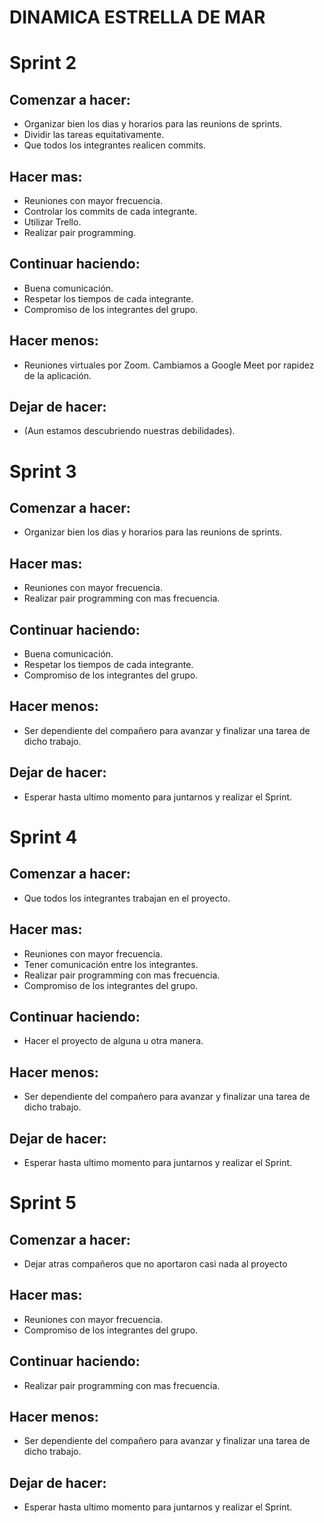 # DINAMICA ESTRELLA DE MAR
# Sprint 2
## Comenzar a hacer:
* Organizar bien los dias y horarios para las reunions de sprints.
* Dividir las tareas equitativamente.
* Que todos los integrantes realicen commits.
## Hacer mas:
* Reuniones con mayor frecuencia.
* Controlar los commits de cada integrante.
* Utilizar Trello.
* Realizar pair programming.
## Continuar haciendo:
* Buena comunicación.
* Respetar los tiempos de cada integrante.
* Compromiso de los integrantes del grupo.
## Hacer menos:
* Reuniones virtuales por Zoom. Cambiamos a Google Meet por rapidez de la aplicación.
## Dejar de hacer:
* (Aun estamos descubriendo nuestras debilidades).
#
# Sprint 3
## Comenzar a hacer:
* Organizar bien los dias y horarios para las reunions de sprints.
## Hacer mas:
* Reuniones con mayor frecuencia.
* Realizar pair programming con mas frecuencia.
## Continuar haciendo:
* Buena comunicación.
* Respetar los tiempos de cada integrante.
* Compromiso de los integrantes del grupo.
## Hacer menos:
* Ser dependiente del compañero para avanzar y finalizar una tarea de dicho trabajo.
## Dejar de hacer:
* Esperar hasta ultimo momento para juntarnos y realizar el Sprint.
#
# Sprint 4
## Comenzar a hacer:
* Que todos los integrantes trabajan en el proyecto.
## Hacer mas:
* Reuniones con mayor frecuencia.
* Tener comunicación entre los integrantes.
* Realizar pair programming con mas frecuencia.
* Compromiso de los integrantes del grupo.
## Continuar haciendo:
* Hacer el proyecto de alguna u otra manera.
## Hacer menos:
* Ser dependiente del compañero para avanzar y finalizar una tarea de dicho trabajo.
## Dejar de hacer:
* Esperar hasta ultimo momento para juntarnos y realizar el Sprint.
# Sprint 5
## Comenzar a hacer:
* Dejar atras compañeros que no aportaron casi nada al proyecto
## Hacer mas:
* Reuniones con mayor frecuencia.
* Compromiso de los integrantes del grupo.
## Continuar haciendo:
* Realizar pair programming con mas frecuencia.
## Hacer menos:
* Ser dependiente del compañero para avanzar y finalizar una tarea de dicho trabajo.
## Dejar de hacer:
* Esperar hasta ultimo momento para juntarnos y realizar el Sprint.